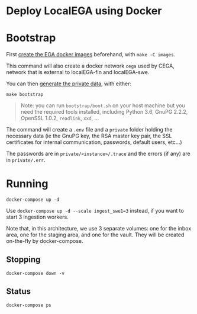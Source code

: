 # Deploy LocalEGA using Docker

# Bootstrap

First [create the EGA docker images](images) beforehand, with `make -C images`.

This command will also create a docker network `cega` used by CEGA, network that is external to localEGA-fin and localEGA-swe.

You can then [generate the private data](bootstrap), with either:

	make bootstrap

> Note: you can run `bootstrap/boot.sh` on your host machine but
> you need the required tools installed, including Python 3.6, GnuPG
> 2.2.2, OpenSSL 1.0.2, `readlink`, `xxd`, ...

The command will create a `.env` file and a `private` folder holding
the necessary data (ie the GnuPG key, the RSA master key pair, the SSL
certificates for internal communication, passwords, default users,
etc...)

The passwords are in `private/<instance>/.trace` and the errors (if
any) are in `private/.err`.

# Running

	docker-compose up -d

Use `docker-compose up -d --scale ingest_swe1=3` instead, if you want to
start 3 ingestion workers.

Note that, in this architecture, we use 3 separate volumes: one for
the inbox area, one for the staging area, and one for the vault. They
will be created on-the-fly by docker-compose.

## Stopping

	docker-compose down -v

## Status

	docker-compose ps
